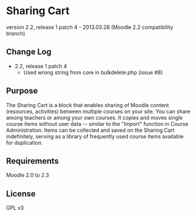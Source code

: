 Sharing Cart
============

version 2.2, release 1 patch 4 - 2013.03.28 (Moodle 2.2 compatibility branch)

Change Log
----------

* 2.2, release 1 patch 4
  * Used wrong string from core in bulkdelete.php (issue #8)


Purpose
-------

The Sharing Cart is a block that enables sharing of Moodle content
(resources, activities) between multiple courses on your site.
You can share among teachers or among your own courses.
It copies and moves single course items without user data
-- similar to the "Import" function in Course Administration.
Items can be collected and saved on the Sharing Cart indefinitely,
serving as a library of frequently used course items available for duplication.


Requirements
------------

Moodle 2.0 to 2.3


License
-------

GPL v3
